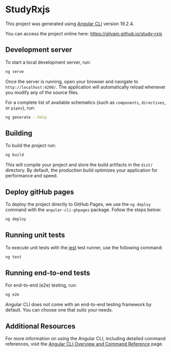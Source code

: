 # StudyRxjs

This project was generated using [Angular CLI](https://github.com/angular/angular-cli) version 19.2.4.

You can access the project online here: https://gilvam.github.io/study-rxjs

## Development server

To start a local development server, run:

```bash
ng serve
```

Once the server is running, open your browser and navigate to `http://localhost:4200/`. The application will automatically reload whenever you modify any of the source files.


For a complete list of available schematics (such as `components`, `directives`, or `pipes`), run:

```bash
ng generate --help
```

## Building

To build the project run:

```bash
ng build
```

This will compile your project and store the build artifacts in the `dist/` directory. By default, the production build optimizes your application for performance and speed.

## Deploy gitHub pages

To deploy the project directly to GitHub Pages, we use the `ng deploy` command with the `angular-cli-ghpages` package. Follow the steps below:

```bash
ng deploy
```

## Running unit tests

To execute unit tests with the [jest](https://github.com/jestjs/jest) test runner, use the following command:

```bash
ng test
```

## Running end-to-end tests

For end-to-end (e2e) testing, run:

```bash
ng e2e
```

Angular CLI does not come with an end-to-end testing framework by default. You can choose one that suits your needs.

## Additional Resources

For more information on using the Angular CLI, including detailed command references, visit the [Angular CLI Overview and Command Reference](https://angular.dev/tools/cli) page.
